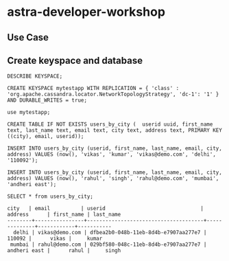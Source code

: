 # astra-developer-workshop

## Use Case 


## Create keyspace and database
`DESCRIBE KEYSPACE;`

`CREATE KEYSPACE mytestapp WITH REPLICATION = { 'class' : 'org.apache.cassandra.locator.NetworkTopologyStrategy', 'dc-1': '1' } AND DURABLE_WRITES = true;`

`use mytestapp;`

`CREATE TABLE IF NOT EXISTS users_by_city ( 
	userid uuid,
	first_name text,
	last_name text,
	email text,
	city text,
	address text,
	PRIMARY KEY ((city), email, userid));`
  
  `INSERT INTO users_by_city (userid, first_name, last_name, email, city, address)
VALUES (now(), 'vikas', 'kumar', 'vikas@demo.com', 'delhi', '110092');`

`INSERT INTO users_by_city (userid, first_name, last_name, email, city, address)
VALUES (now(), 'rahul', 'singh', 'rahul@demo.com', 'mumbai', 'andheri east');`

`SELECT * from users_by_city;`

```
city   | email          | userid                               | address      | first_name | last_name
--------+----------------+--------------------------------------+--------------+------------+-----------
  delhi | vikas@demo.com | dfbea2b0-048b-11eb-8d4b-e7907aa277e7 |       110092 |      vikas |     kumar
 mumbai | rahul@demo.com | 029bf580-048c-11eb-8d4b-e7907aa277e7 | andheri east |      rahul |     singh
 
 ```
 
